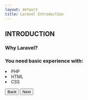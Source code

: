 ```yaml
---
layout: default
title: Laravel Introduction
---
```


<h2>INTRODUCTION</h2>

<h3>Why Laravel?</h3>

<h3>You need basic experience with:</h3>
<li>PHP</li>
<li>HTML</li>
<li>CSS</li>

<button href="/views/laravel/">Back</button>
<button href="/views/laravel/quick_start">Next</button>
